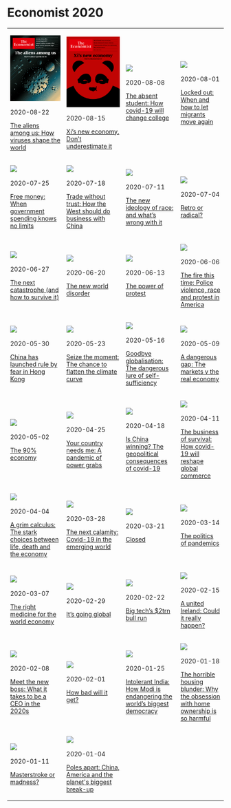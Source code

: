 # Economist 2020
<table><tr><td><p><img src = './2020-08-22/cover.jpg'/></p><p>2020-08-22</p><p><a href='./2020-08-22'>The aliens among us: How viruses shape the world</a></p></td><td><p><img src = './2020-08-15/cover.jpg'/></p><p>2020-08-15</p><p><a href='./2020-08-15'>Xi’s new economy. Don’t underestimate it</a></p></td><td><p><img src = './2020-08-08/cover.jpg'/></p><p>2020-08-08</p><p><a href='./2020-08-08'>The absent student: How covid-19 will change college</a></p></td><td><p><img src = './2020-08-01/cover.jpg'/></p><p>2020-08-01</p><p><a href='./2020-08-01'>Locked out: When and how to let migrants move again</a></p></td></tr><tr><td><p><img src = './2020-07-25/cover.jpg'/></p><p>2020-07-25</p><p><a href='./2020-07-25'>Free money: When government spending knows no limits</a></p></td><td><p><img src = './2020-07-18/cover.jpg'/></p><p>2020-07-18</p><p><a href='./2020-07-18'>Trade without trust: How the West should do business with China</a></p></td><td><p><img src = './2020-07-11/cover.jpg'/></p><p>2020-07-11</p><p><a href='./2020-07-11'>The new ideology of race: and what’s wrong with it</a></p></td><td><p><img src = './2020-07-04/cover.jpg'/></p><p>2020-07-04</p><p><a href='./2020-07-04'>Retro or radical?</a></p></td></tr><tr><td><p><img src = './2020-06-27/cover.jpg'/></p><p>2020-06-27</p><p><a href='./2020-06-27'>The next catastrophe (and how to survive it)</a></p></td><td><p><img src = './2020-06-20/cover.jpg'/></p><p>2020-06-20</p><p><a href='./2020-06-20'>The new world disorder</a></p></td><td><p><img src = './2020-06-13/cover.jpg'/></p><p>2020-06-13</p><p><a href='./2020-06-13'>The power of protest</a></p></td><td><p><img src = './2020-06-06/cover.jpg'/></p><p>2020-06-06</p><p><a href='./2020-06-06'>The fire this time: Police violence, race and protest in America</a></p></td></tr><tr><td><p><img src = './2020-05-30/cover.jpg'/></p><p>2020-05-30</p><p><a href='./2020-05-30'>China has launched rule by fear in Hong Kong</a></p></td><td><p><img src = './2020-05-23/cover.jpg'/></p><p>2020-05-23</p><p><a href='./2020-05-23'>Seize the moment: The chance to flatten the climate curve</a></p></td><td><p><img src = './2020-05-16/cover.jpg'/></p><p>2020-05-16</p><p><a href='./2020-05-16'>Goodbye globalisation: The dangerous lure of self-sufficiency</a></p></td><td><p><img src = './2020-05-09/cover.jpg'/></p><p>2020-05-09</p><p><a href='./2020-05-09'>A dangerous gap: The markets v the real economy</a></p></td></tr><tr><td><p><img src = './2020-05-02/cover.jpg'/></p><p>2020-05-02</p><p><a href='./2020-05-02'>The 90% economy</a></p></td><td><p><img src = './2020-04-25/cover.jpg'/></p><p>2020-04-25</p><p><a href='./2020-04-25'>Your country needs me: A pandemic of power grabs</a></p></td><td><p><img src = './2020-04-18/cover.jpg'/></p><p>2020-04-18</p><p><a href='./2020-04-18'>Is China winning? The geopolitical consequences of covid-19</a></p></td><td><p><img src = './2020-04-11/cover.jpg'/></p><p>2020-04-11</p><p><a href='./2020-04-11'>The business of survival: How covid-19 will reshape global commerce</a></p></td></tr><tr><td><p><img src = './2020-04-04/cover.jpg'/></p><p>2020-04-04</p><p><a href='./2020-04-04'>A grim calculus: The stark choices between life, death and the economy</a></p></td><td><p><img src = './2020-03-28/cover.jpg'/></p><p>2020-03-28</p><p><a href='./2020-03-28'>The next calamity: Covid-19 in the emerging world</a></p></td><td><p><img src = './2020-03-21/cover.jpg'/></p><p>2020-03-21</p><p><a href='./2020-03-21'>Closed</a></p></td><td><p><img src = './2020-03-14/cover.jpg'/></p><p>2020-03-14</p><p><a href='./2020-03-14'>The politics of pandemics</a></p></td></tr><tr><td><p><img src = './2020-03-07/cover.jpg'/></p><p>2020-03-07</p><p><a href='./2020-03-07'>The right medicine for the world economy</a></p></td><td><p><img src = './2020-02-29/cover.jpg'/></p><p>2020-02-29</p><p><a href='./2020-02-29'>It’s going global</a></p></td><td><p><img src = './2020-02-22/cover.jpg'/></p><p>2020-02-22</p><p><a href='./2020-02-22'>Big tech’s $2trn bull run</a></p></td><td><p><img src = './2020-02-15/cover.jpg'/></p><p>2020-02-15</p><p><a href='./2020-02-15'>A united Ireland: Could it really happen?</a></p></td></tr><tr><td><p><img src = './2020-02-08/cover.jpg'/></p><p>2020-02-08</p><p><a href='./2020-02-08'>Meet the new boss: What it takes to be a CEO in the 2020s</a></p></td><td><p><img src = './2020-02-01/cover.jpg'/></p><p>2020-02-01</p><p><a href='./2020-02-01'>How bad will it get?</a></p></td><td><p><img src = './2020-01-25/cover.jpg'/></p><p>2020-01-25</p><p><a href='./2020-01-25'>Intolerant India: How Modi is endangering the world’s biggest democracy</a></p></td><td><p><img src = './2020-01-18/cover.jpg'/></p><p>2020-01-18</p><p><a href='./2020-01-18'>The horrible housing blunder: Why the obsession with home ownership is so harmful</a></p></td></tr><tr><td><p><img src = './2020-01-11/cover.jpg'/></p><p>2020-01-11</p><p><a href='./2020-01-11'>Masterstroke or madness?</a></p></td><td><p><img src = './2020-01-04/cover.jpg'/></p><p>2020-01-04</p><p><a href='./2020-01-04'>Poles apart: China, America and the planet's biggest break-up</a></p></td></tr></table>